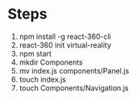 # Steps
1.  npm install -g react-360-cli
2.  react-360 init virtual-reality
3.  npm start
4.  mkdir Components
5.  mv index.js components/Panel.js
6.  touch  index.js
7.  touch Components/Navigation.js